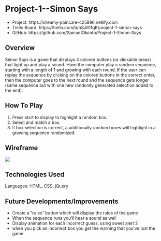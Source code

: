 # Project-1--Simon Says

<ul>
<li>Project: https://dreamy-poincare-c25896.netlify.com</li>
<li>Trello Board: https://trello.com/b/nSJ611qK/project-1-simon-says</li>
<li>GitHub: https://github.com/SamuelOkonta/Project-1-Simon-Says</li>
</ul>

## Overview
Simon Says is a game that displays 4 colored buttons (or clickable areas) that light up and play a sound. Have the computer play a random sequence, starting with a length of 1 and growing with each round. If the user can replay the sequence by clicking on the colored buttons in the correct order, then the computer goes to the next round and the sequence gets longer (same sequence but with one new randomly generated selection added to the end).

## How To Play
1. Press start to display to highlight a random box.
2. Select and match a box.
3. If box selection is correct, a additionally random boxes will highlight in a growing sequence randomized.

## Wireframe
<a href="https://imgur.com/user/whatupike/posts"><img src="https://i.imgur.com/2cn6hRE.jpg"/></a>

## Technologies Used
Languages: HTML, CSS, jQuery

## Future Developments/Improvements
<ul>
<li>Create a "rules" button which will display the rules of the game</li>
<li>When the sequence runs you'll hear a sound as well</li>
<li>Display animation for each incorrect guess, using sweet alert 2</li>
<li>when you pick an incorrect box you get the warning that you've lost the game</li>
</ul>




















